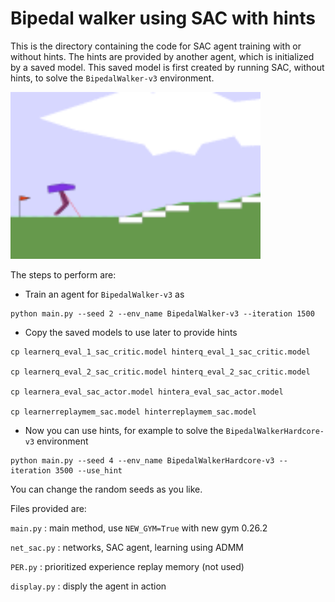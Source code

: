# Bipedal walker using SAC with hints

This is the directory containing the code for SAC agent training with or without hints. The hints are provided by another agent, which is initialized by a saved model. This saved model is first created by running SAC, without hints, to solve the ```BipedalWalker-v3``` environment.

<img src="./movie.gif" alt="trained BipedalWalkerHardcore" width=400>

The steps to perform are:

  * Train an agent for ```BipedalWalker-v3``` as

  ```
  python main.py --seed 2 --env_name BipedalWalker-v3 --iteration 1500
  ```

  * Copy the saved models to use later to provide hints

  ```
  cp learnerq_eval_1_sac_critic.model hinterq_eval_1_sac_critic.model

  cp learnerq_eval_2_sac_critic.model hinterq_eval_2_sac_critic.model

  cp learnera_eval_sac_actor.model hintera_eval_sac_actor.model

  cp learnerreplaymem_sac.model hinterreplaymem_sac.model
  ```

  * Now you can use hints, for example to solve the ```BipedalWalkerHardcore-v3``` environment

  ```
  python main.py --seed 4 --env_name BipedalWalkerHardcore-v3 --iteration 3500 --use_hint
  ```

You can change the random seeds as you like.

Files provided are:

```main.py``` : main method, use ```NEW_GYM=True``` with new gym 0.26.2

```net_sac.py``` : networks, SAC agent, learning using ADMM

```PER.py``` : prioritized experience replay memory (not used)

```display.py``` : disply the agent in action
